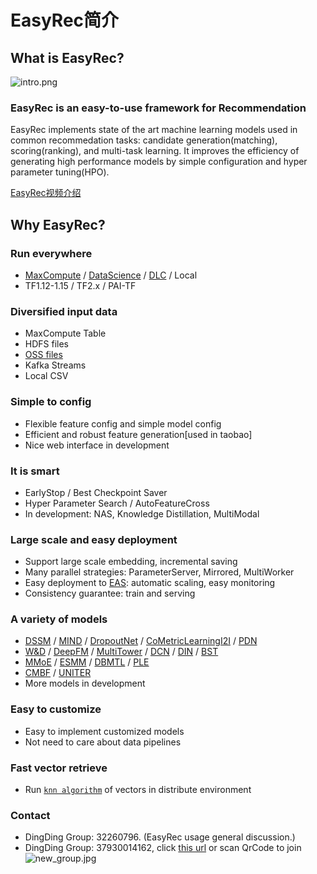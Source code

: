 # EasyRec简介

## What is EasyRec?

![intro.png](../images/intro.png)

### EasyRec is an easy-to-use framework for Recommendation

EasyRec implements state of the art machine learning models used in common recommedation tasks: candidate generation(matching), scoring(ranking), and multi-task learning. It improves the efficiency of generating high performance models by simple configuration and hyper parameter tuning(HPO).

[EasyRec视频介绍](https://cloud.video.taobao.com/play/u/2248819/p/1/e/6/t/1/325898294308.mp4)

## Why EasyRec?

### Run everywhere

- [MaxCompute](https://help.aliyun.com/product/27797.html) / [DataScience](https://help.aliyun.com/document_detail/170836.html) / [DLC](https://www.alibabacloud.com/help/zh/doc-detail/165137.htm?spm=a2c63.p38356.b99.79.4c0734a4bVav8D) / Local
- TF1.12-1.15 / TF2.x / PAI-TF

### Diversified input data

- MaxCompute Table
- HDFS files
- [OSS files](https://help.aliyun.com/product/31815.html?spm=5176.7933691.1309819.8.5bb52a66ZQOobj)
- Kafka Streams
- Local CSV

### Simple to config

- Flexible feature config and simple model config
- Efficient and robust feature generation\[used in taobao\]
- Nice web interface in development

### It is smart

- EarlyStop / Best Checkpoint Saver
- Hyper Parameter Search / AutoFeatureCross
- In development: NAS, Knowledge Distillation, MultiModal

### Large scale and easy deployment

- Support large scale embedding, incremental saving
- Many parallel strategies: ParameterServer, Mirrored, MultiWorker
- Easy deployment to [EAS](https://help.aliyun.com/document_detail/113696.html?spm=a2c4g.11174283.6.745.344d1987M3j15E): automatic scaling, easy monitoring
- Consistency guarantee: train and serving

### A variety of models

- [DSSM](models/dssm.md) / [MIND](models/mind.md) / [DropoutNet](models/dropoutnet.md) / [CoMetricLearningI2I](models/co_metric_learning_i2i.md) / [PDN](models/pdn.md)
- [W&D](models/wide_and_deep.md) / [DeepFM](models/deepfm.md) / [MultiTower](models/multi_tower.md) / [DCN](models/dcn.md) / [DIN](models/din.md) / [BST](models/bst.md)
- [MMoE](models/mmoe.md) / [ESMM](models/esmm.md) / [DBMTL](models/dbmtl.md) / [PLE](models/ple.md)
- [CMBF](models/cmbf.md) / [UNITER](models/uniter.md)
- More models in development

### Easy to customize

- Easy to implement customized models
- Not need to care about data pipelines

### Fast vector retrieve

- Run [`knn algorithm`](vector_retrieve.md) of vectors in distribute environment

### Contact

- DingDing Group: 32260796. (EasyRec usage general discussion.)
- DingDing Group: 37930014162, click [this url](https://qr.dingtalk.com/action/joingroup?code=v1,k1,oHNqtNObbu+xUClHh77gCuKdGGH8AYoQ8AjKU23zTg4=&_dt_no_comment=1&origin=11) or scan QrCode to join![new_group.jpg](../images/qrcode/new_group.jpg)
